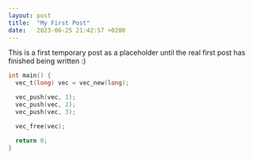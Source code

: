```yaml
---
layout: post
title:  "My First Post"
date:   2023-06-25 21:42:57 +0200
---
```


This is a first temporary post as a placeholder until the real first post has finished being written :)

```c
int main() {
  vec_t(long) vec = vec_new(long);

  vec_push(vec, 1);
  vec_push(vec, 2);
  vec_push(vec, 3);

  vec_free(vec);

  return 0;
}
```
